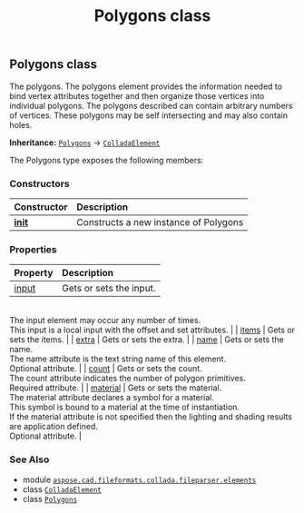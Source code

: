 ﻿---
title: Polygons class
second_title: Aspose.CAD for Python via .NET API References
description: 
type: docs
weight: 820
url: /python-net/aspose.cad.fileformats.collada.fileparser.elements/polygons/
is_root: false
---

## Polygons class

The polygons.
The polygons element provides the information needed to bind vertex attributes
together and then organize those vertices into individual polygons.
The polygons described can contain arbitrary numbers of vertices.
These polygons may be self intersecting and may also contain holes.



**Inheritance:** [`Polygons`](/cad/python-net/aspose.cad.fileformats.collada.fileparser.elements/polygons) → 
[`ColladaElement`](/cad/python-net/aspose.cad.fileformats.collada.fileparser.elements/colladaelement)



The Polygons type exposes the following members:

### Constructors
| Constructor | Description |
| :- | :- |
| [__init__](/cad/python-net/aspose.cad.fileformats.collada.fileparser.elements/polygons/__init__/#) | Constructs a new instance of Polygons |


### Properties
| Property | Description |
| :- | :- |
| [input](/cad/python-net/aspose.cad.fileformats.collada.fileparser.elements/polygons/input) | Gets or sets the input.<br/>The input element may occur any number of times.<br/>This input is a local input with the offset and set attributes. |
| [items](/cad/python-net/aspose.cad.fileformats.collada.fileparser.elements/polygons/items) | Gets or sets the items. |
| [extra](/cad/python-net/aspose.cad.fileformats.collada.fileparser.elements/polygons/extra) | Gets or sets the extra. |
| [name](/cad/python-net/aspose.cad.fileformats.collada.fileparser.elements/polygons/name) | Gets or sets the name.<br/>The name attribute is the text string name of this element.<br/>Optional attribute. |
| [count](/cad/python-net/aspose.cad.fileformats.collada.fileparser.elements/polygons/count) | Gets or sets the count.<br/>The count attribute indicates the number of polygon primitives.<br/>Required attribute. |
| [material](/cad/python-net/aspose.cad.fileformats.collada.fileparser.elements/polygons/material) | Gets or sets the material.<br/>The material attribute declares a symbol for a material.<br/>This symbol is bound to a material at the time of instantiation.<br/>If the material attribute is not specified then the lighting and shading results are application defined.<br/>Optional attribute. |



### See Also
* module [`aspose.cad.fileformats.collada.fileparser.elements`](..)
* class [`ColladaElement`](/cad/python-net/aspose.cad.fileformats.collada.fileparser.elements/colladaelement)
* class [`Polygons`](/cad/python-net/aspose.cad.fileformats.collada.fileparser.elements/polygons)

